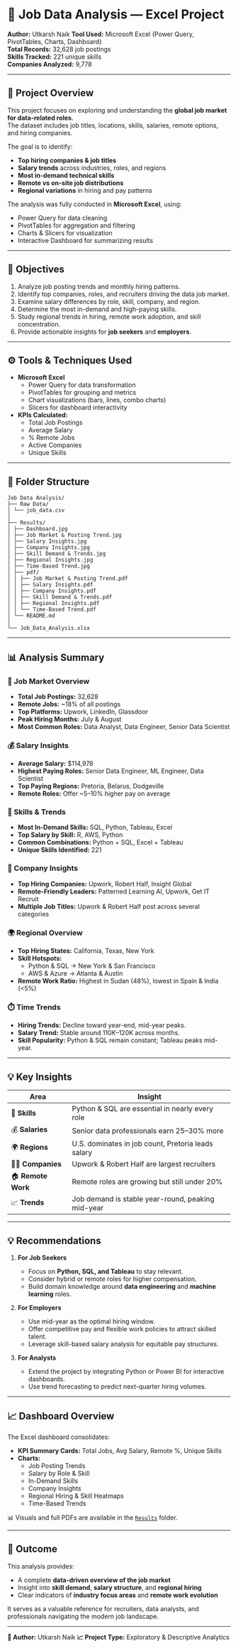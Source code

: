 # 💼 Job Data Analysis — Excel Project

**Author:** Utkarsh Naik
**Tool Used:** Microsoft Excel (Power Query, PivotTables, Charts, Dashboard)  
**Total Records:** 32,628 job postings  
**Skills Tracked:** 221 unique skills  
**Companies Analyzed:** 9,778  

---

## 📘 Project Overview

This project focuses on exploring and understanding the **global job market for data-related roles**.  
The dataset includes job titles, locations, skills, salaries, remote options, and hiring companies.

The goal is to identify:
- **Top hiring companies & job titles**  
- **Salary trends** across industries, roles, and regions  
- **Most in-demand technical skills**  
- **Remote vs on-site job distributions**  
- **Regional variations** in hiring and pay patterns  

The analysis was fully conducted in **Microsoft Excel**, using:
- Power Query for data cleaning  
- PivotTables for aggregation and filtering  
- Charts & Slicers for visualization  
- Interactive Dashboard for summarizing results  

---

## 🎯 Objectives

1. Analyze job posting trends and monthly hiring patterns.  
2. Identify top companies, roles, and recruiters driving the data job market.  
3. Examine salary differences by role, skill, company, and region.  
4. Determine the most in-demand and high-paying skills.  
5. Study regional trends in hiring, remote work adoption, and skill concentration.  
6. Provide actionable insights for **job seekers** and **employers**.

---

## ⚙️ Tools & Techniques Used
- **Microsoft Excel**
  - Power Query for data transformation
  - PivotTables for grouping and metrics
  - Chart visualizations (bars, lines, combo charts)
  - Slicers for dashboard interactivity
- **KPIs Calculated:**
  - Total Job Postings
  - Average Salary
  - % Remote Jobs
  - Active Companies
  - Unique Skills

---

## 📂 Folder Structure
```
Job Data Analysis/
├── Raw Data/
│ └── job_data.csv
│
├── Results/
│ ├── Dashboard.jpg
│ ├── Job Market & Posting Trend.jpg
│ ├── Salary Insights.jpg
│ ├── Company Insights.jpg
│ ├── Skill Demand & Trends.jpg
│ ├── Regional Insights.jpg
│ ├── Time-Based Trend.jpg
│ ├── pdf/
│ │ ├── Job Market & Posting Trend.pdf
│ │ ├── Salary Insights.pdf
│ │ ├── Company Insights.pdf
│ │ ├── Skill Demand & Trends.pdf
│ │ ├── Regional Insights.pdf
│ │ └── Time-Based Trend.pdf
│ └── README.md
│
└── Job_Data_Analysis.xlsx
```


---

## 📊 Analysis Summary

### 🔹 Job Market Overview
- **Total Job Postings:** 32,628  
- **Remote Jobs:** ~18% of all postings  
- **Top Platforms:** Upwork, LinkedIn, Glassdoor  
- **Peak Hiring Months:** July & August  
- **Most Common Roles:** Data Analyst, Data Engineer, Senior Data Scientist  

### 💰 Salary Insights
- **Average Salary:** $114,978  
- **Highest Paying Roles:** Senior Data Engineer, ML Engineer, Data Scientist  
- **Top Paying Regions:** Pretoria, Belarus, Dodgeville  
- **Remote Roles:** Offer ~5–10% higher pay on average  

### 🧠 Skills & Trends
- **Most In-Demand Skills:** SQL, Python, Tableau, Excel  
- **Top Salary by Skill:** R, AWS, Python  
- **Common Combinations:** Python + SQL, Excel + Tableau  
- **Unique Skills Identified:** 221  

### 🏢 Company Insights
- **Top Hiring Companies:** Upwork, Robert Half, Insight Global  
- **Remote-Friendly Leaders:** Patterned Learning AI, Upwork, Get IT Recruit  
- **Multiple Job Titles:** Upwork & Robert Half post across several categories  

### 🌍 Regional Overview
- **Top Hiring States:** California, Texas, New York  
- **Skill Hotspots:**  
  - Python & SQL → New York & San Francisco  
  - AWS & Azure → Atlanta & Austin  
- **Remote Work Ratio:** Highest in Sudan (48%), lowest in Spain & India (<5%)  

### ⏱️ Time Trends
- **Hiring Trends:** Decline toward year-end, mid-year peaks.  
- **Salary Trend:** Stable around $110K–$120K across months.  
- **Skill Popularity:** Python & SQL remain constant; Tableau peaks mid-year.

---

## 💡 Key Insights

| Area | Insight |
|------|----------|
| 🔸 **Skills** | Python & SQL are essential in nearly every role |
| 💰 **Salaries** | Senior data professionals earn 25–30% more |
| 🌍 **Regions** | U.S. dominates in job count, Pretoria leads salary |
| 🧑‍💼 **Companies** | Upwork & Robert Half are largest recruiters |
| 🏠 **Remote Work** | Remote roles are growing but still under 20% |
| 📈 **Trends** | Job demand is stable year-round, peaking mid-year |

---

## 💡 Recommendations

1. **For Job Seekers**
   - Focus on **Python, SQL, and Tableau** to stay relevant.  
   - Consider hybrid or remote roles for higher compensation.  
   - Build domain knowledge around **data engineering** and **machine learning** roles.

2. **For Employers**
   - Use mid-year as the optimal hiring window.  
   - Offer competitive pay and flexible work policies to attract skilled talent.  
   - Leverage skill-based salary analysis for equitable pay structures.

3. **For Analysts**
   - Extend the project by integrating Python or Power BI for interactive dashboards.  
   - Use trend forecasting to predict next-quarter hiring volumes.

---

## 📈 Dashboard Overview
The Excel dashboard consolidates:
- **KPI Summary Cards:** Total Jobs, Avg Salary, Remote %, Unique Skills  
- **Charts:**  
  - Job Posting Trends  
  - Salary by Role & Skill  
  - In-Demand Skills  
  - Company Insights  
  - Regional Hiring & Skill Heatmaps  
  - Time-Based Trends  

📊 Visuals and full PDFs are available in the [`Results`](/Results/PDF's) folder.

---

## 🚀 Outcome
This analysis provides:
- A complete **data-driven overview of the job market**  
- Insight into **skill demand**, **salary structure**, and **regional hiring**  
- Clear indicators of **industry focus areas** and **remote work evolution**

It serves as a valuable reference for recruiters, data analysts, and professionals navigating the modern job landscape.

---

**📌 Author:** Utkarsh Naik 
**📈 Project Type:** Exploratory & Descriptive Analytics  

